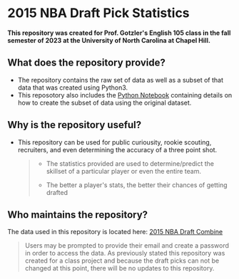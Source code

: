 # **2015 NBA Draft Pick Statistics**
**This repository was created for Prof. Gotzler's English 105 class in the fall semester of 2023 at the University of North Carolina at Chapel Hill.**


## What does the repository provide?
- The repository contains the raw set of data as well as a subset of that data that was created using Python3.
- This reposotory also includes the [Python Notebook](https://colab.research.google.com/drive/1GFP-53T79S0Kkv43znaTcpex1DMdog1e?usp=sharing) containing details on how to create the subset of data using the original dataset. 

## Why is the repository useful?
- This repository can be used for public curiousity, rookie scouting, recruiters, and even determining the accuracy of a three point shot.
  >- The statistics provided are used to determine/predict the skillset of a particular player or even the entire team.
  >
  >- The better a player's stats, the better their chances of getting drafted 

## Who maintains the repository?
The data used in this repository is located here: [2015 NBA Draft Combine](https://data.world/achou/nba-draft-combine-measurements/workspace/file?filename=2015_nba_draft_combine.csv)
> Users may be prompted to provide their email and create a password in order to access the data.
As previously stated this repository was created for a class project and because the draft picks can not be changed at this point, there will be no updates to this repository. 

